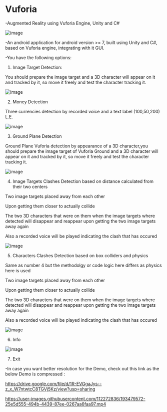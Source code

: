 # Vuforia

-Augmented Reality using Vuforia Engine, Unity and C# 

![image](https://user-images.githubusercontent.com/112272836/214954010-db0463be-a399-451e-be4f-5d58c0d15a44.png)

-An android application for android version >= 7, built using Unity and C#, based on Vuforia engine, integrating with it GUI.

-You have the following options:

1) Image Target Detection:

  You should prepare the image target and a 3D character will appear on it and tracked by it, so move it freely and test the character tracking it.
  
  ![image](https://user-images.githubusercontent.com/112272836/214954111-6af83f05-897d-4783-a3e1-c1cce0814ea5.png)

2) Money Detection

  Three currencies detection by recorded voice and a text label (100,50,200) L.E. 
  
  ![image](https://user-images.githubusercontent.com/112272836/214954284-c6109164-781c-47e0-bbc8-b6c79afd71dd.png)

3) Ground Plane Detection

  Ground Plane Vuforia detection by appearance of a 3D character,you should prepare the image target of Vuforia Ground and a 3D character will appear on it and tracked   by it, so move it freely and test the character tracking it.
  
  ![image](https://user-images.githubusercontent.com/112272836/214954360-457c3a55-7f37-43a5-bf74-7a09555c2e62.png)

4) Image Targets Clashes Detection based on distance calculated from their two centers

  Two image targets placed away from each other

  Upon getting them closer to actually collide

  The two 3D characters that were on them when the image targets where detected will disappear and reappear upon getting the two image targets away again

  Also a recorded voice will be played indicating the clash that has occured
  
  ![image](https://user-images.githubusercontent.com/112272836/214954453-e01a8f57-da57-405c-9d7b-8ef17526b3d2.png)

5) Characters Clashes Detection based on box colliders and physics

  Same as number 4 but the methodolgy or code logic here differs as physics here is used

  Two image targets placed away from each other

  Upon getting them closer to actually collide

  The two 3D characters that were on them when the image targets where detected will disappear and reappear upon getting the two image targets away again

  Also a recorded voice will be played indicating the clash that has occured
  
  ![image](https://user-images.githubusercontent.com/112272836/214954507-19b028ec-e463-43ee-b38c-035bbca47323.png)

6) Info

![image](https://user-images.githubusercontent.com/112272836/214954571-d6d7e9b9-3320-4d16-ae1d-bbf827c67d16.png)

7) Exit

-In case you want better resolution for the Demo, check out this link as the below Demo is compressed :

https://drive.google.com/file/d/1R-EVGgaJys--z_x_W7ntwtcC8TGVj5Kz/view?usp=sharing


https://user-images.githubusercontent.com/112272836/193479572-25e5d555-494b-4439-87ee-0267aa6faa97.mp4

